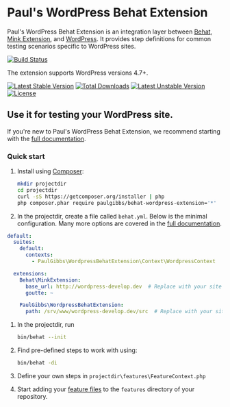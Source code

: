 # Paul's WordPress Behat Extension

Paul's WordPress Behat Extension is an integration layer between [Behat](http://behat.org), [Mink Extension](https://github.com/Behat/MinkExtension), and [WordPress](https://wordpress.org). It provides step definitions for common testing scenarios specific to WordPress sites.

[![Build Status](https://travis-ci.org/paulgibbs/behat-wordpress-extension.svg?branch=master)](https://travis-ci.org/paulgibbs/behat-wordpress-extension)

The extension supports WordPress versions 4.7+.

[![Latest Stable Version](https://poser.pugx.org/paulgibbs/behat-wordpress-extension/v/stable.svg)](https://packagist.org/packages/paulgibbs/behat-wordpress-extension)
[![Total Downloads](https://poser.pugx.org/paulgibbs/behat-wordpress-extension/downloads.svg)](https://packagist.org/packages/paulgibbs/behat-wordpress-extension)
[![Latest Unstable Version](https://poser.pugx.org/paulgibbs/behat-wordpress-extension/v/unstable.svg)](https://packagist.org/packages/paulgibbs/behat-wordpress-extension)
[![License](https://poser.pugx.org/paulgibbs/behat-wordpress-extension/license.svg)](https://packagist.org/packages/paulgibbs/behat-wordpress-extension)


## Use it for testing your WordPress site.

If you're new to Paul's WordPress Behat Extension, we recommend starting with the [full documentation](https://paulgibbs.github.io/behat-wordpress-extension/).


### Quick start

1. Install using [Composer](https://getcomposer.org/):

    ``` bash
    mkdir projectdir
    cd projectdir
    curl -sS https://getcomposer.org/installer | php
    php composer.phar require paulgibbs/behat-wordpress-extension='*'
    ```

1.  In the projectdir, create a file called `behat.yml`. Below is the minimal configuration. Many more options are covered in the [full documentation](https://paulgibbs.github.io/behat-wordpress-extension/).

  ``` yaml
  default:
    suites:
      default:
        contexts:
          - PaulGibbs\WordpressBehatExtension\Context\WordpressContext

    extensions:
      Behat\MinkExtension:
        base_url: http://wordpress-develop.dev  # Replace with your site's URL
        goutte: ~

      PaulGibbs\WordpressBehatExtension:
        path: /srv/www/wordpress-develop.dev/src  # Replace with your site's path
  ```

1. In the projectdir, run

    ``` bash
    bin/behat --init
    ```

1. Find pre-defined steps to work with using:

    ```bash
    bin/behat -di
    ```

1. Define your own steps in `projectdir\features\FeatureContext.php`

1. Start adding your [feature files](http://docs.behat.org/en/latest/guides/1.gherkin.html) to the `features` directory of your repository.
